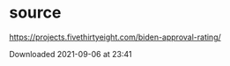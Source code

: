 
# source

https://projects.fivethirtyeight.com/biden-approval-rating/

Downloaded 2021-09-06 at 23:41

